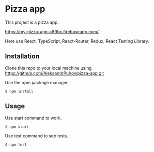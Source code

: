 # Pizza app

This project is a pizza app.

https://my-pizza-app-a89bc.firebaseapp.com/

Here use React, TypeScript, React-Router, Redux, React Testing Library.

## Installation

Clone this repo to your local machine using https://github.com/AleksandrPuhov/pizza-app.git

Use the npm package manager.

```npm
$ npm install
```

## Usage

Use start command to work.

```npm
$ npm start
```

Use test command to see tests.

```npm
$ npm test
```
